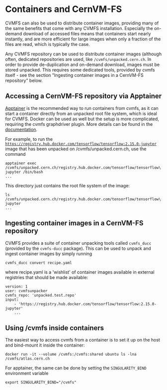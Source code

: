 # Containers and CernVM-FS

CVMFS can also be used to distribute container images, providing many of the same benefits that come with any CVMFS installation. Especially the on-demand download of accessed files means that containers start nearly instantly, and are more efficient for large images when only a fraction of the files are read, which is typically the case.

Any CVMFS repository can be used to distribute container images (although often, dedicated repositories are used, like `/cvmfs/unpacked.cern.ch`. In order to provide de-duplication and on-demand download, images must be stored unpacked. This requires some dedicated tools, provided by cvmfs itself - see the section "Ingesting container images in a CernVM-FS repository" below.

## Accessing a CernVM-FS repository via Apptainer

[Apptainer](https://apptainer.org/) is the recommended way to run containers from cvmfs, as it can start a container directly from an unpacked root file system, which is ideal for CVMFS.
Docker can be used as well but the setup is more complicated, requiring the cvmfs graphdriver plugin. More details can be found in the [documentation](https://cvmfs.readthedocs.io/en/stable/cpt-graphdriver.html).

For example, to run the [`https://registry.hub.docker.com/tensorflow/tensorflow:2.15.0-jupyter`](https://hub.docker.com/layers/tensorflow/tensorflow/2.15.0-jupyter/images/sha256-3bf17d6d5f2ed968543238936cca0725ca664d24729c537778b1333a315036d7?context=explore) image that has been unpacked on /cvmfs/unpacked.cern.ch, use the command

```
apptainer exec /cvmfs/unpacked.cern.ch/registry.hub.docker.com/tensorflow/tensorflow\:2.15.0-jupyter /bin/bash
...
```

This directory just contains the root file system of the image:

```
ls /cvmfs/unpacked.cern.ch/registry.hub.docker.com/tensorflow/tensorflow\:2.15.0-jupyter
...
```



## Ingesting container images in a CernVM-FS repository

CVMFS provides a suite of container unpacking tools called `cvmfs_ducc` (provided by the `cvmfs-ducc` package). This can be used to unpack and ingest container images by simply running

```
cvmfs_ducc convert recipe.yaml 
```
where recipe.yaml is a 'wishlist' of container images available in external registries that should be made available:

```
version: 1
user: cvmfsunpacker
cvmfs_repo: 'unpacked.test.repo'
input:
    - 'https://registry.hub.docker.com/tensorflow/tensorflow:2.15.0-jupyter'
    ...
```


## Using /cvmfs inside containers

The easiest way to access cvmfs from a container is to set it up on the host and bind-mount it inside the container:

```
docker run -it --volume /cvmfs:/cvmfs:shared ubuntu ls -lna /cvmfs/atlas.cern.ch
```

For apptainer, the same can be done by setting the `SINGULARITY_BIND` environment variable 

```
export SINGULARITY_BIND="/cvmfs"
```
